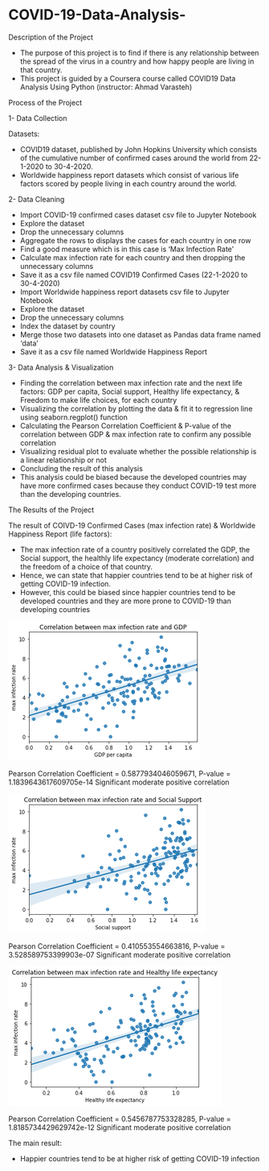 
# COVID-19-Data-Analysis-
Description of the Project
- The purpose of this project is to find if there is any relationship between the spread of the virus in a country and how happy people are living in that country. 
- This project is guided by a Coursera course called COVID19 Data Analysis Using Python (instructor: Ahmad Varasteh)
 
Process of the Project 

 1- Data Collection 
 
Datasets:
-	COVID19 dataset, published by John Hopkins University which consists of the cumulative number of confirmed cases around the world from 22-1-2020 to 30-4-2020.
-	Worldwide happiness report datasets which consist of various life factors scored by people living in each country around the world.


2- Data Cleaning 
-	Import COVID-19 confirmed cases dataset csv file to Jupyter Notebook 
-	Explore the dataset 
-	Drop the unnecessary columns 
-	Aggregate the rows to displays the cases for each country in one row
-	Find a good measure which is in this case is ‘Max Infection Rate’
-	Calculate max infection rate for each country and then dropping the unnecessary columns  
-	Save it as a csv file named COVID19 Confirmed Cases (22-1-2020 to 30-4-2020)
-	Import Worldwide happiness report datasets csv file to Jupyter Notebook
-	Explore the dataset 
-	Drop the unnecessary columns 
-	Index the dataset by country
-	Merge those two datasets into one dataset as Pandas data frame named ‘data’
-	Save it as a csv file named Worldwide Happiness Report


3- Data Analysis & Visualization 
-	Finding the correlation between max infection rate and the next life factors: GDP per capita, Social support, Healthy life expectancy, & Freedom to make life choices, for each country 
-	Visualizing the correlation by plotting the data & fit it to regression line using seaborn.regplot() function 
-	Calculating the Pearson Correlation Coefficient & P-value of the correlation between GDP & max infection rate to confirm any possible correlation
-	Visualizing residual plot to evaluate whether the possible relationship is a linear relationship or not
-	Concluding the result of this analysis
-	This analysis could be biased because the developed countries may have more confirmed cases because they conduct COVID-19 test more than the developing countries.


The Results of the Project

The result of COIVD-19 Confirmed Cases (max infection rate) & Worldwide Happiness Report (life factors):
-	The max infection rate of a country positively correlated the GDP, the Social support, the healthly life expectancy (moderate correlation) and the freedom of a choice of that country.
-	Hence, we can state that happier countries tend to be at higher risk of getting COVID-19 infection.
-	However, this could be biased since happier countries tend to be developed countries and they are more prone to COVID-19 than developing countries 


![](/images/Correlation_between_max_infection_rate_and_GDP.png)

Pearson Correlation Coefficient = 0.5877934046059671, P-value = 1.1839643617609705e-14
Significant moderate positive correlation


![](/images/Correlation_between_max_infection_rate_and_Social_Support.png)

Pearson Correlation Coefficient = 0.410553554663816, P-value = 3.528589753399903e-07
Significant moderate positive correlation


![](/images/Correlation_between_max_infection_rate_and_Healthy_life_expectancy.png)

Pearson Correlation Coefficient = 0.5456787753328285, P-value = 1.8185734429629742e-12
Significant moderate positive correlation



The main result:
-	Happier countries tend to be at higher risk of getting COVID-19 infection
